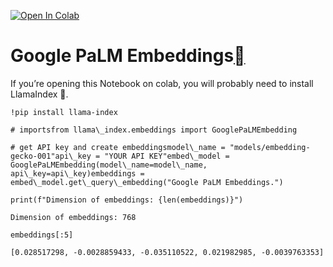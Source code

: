 [![Open In Colab](https://colab.research.google.com/assets/colab-badge.svg)](https://colab.research.google.com/github/run-llama/llama_index/blob/main/docs/examples/embeddings/google_palm.ipynb)

Google PaLM Embeddings[](#google-palm-embeddings "Permalink to this heading")
==============================================================================

If you’re opening this Notebook on colab, you will probably need to install LlamaIndex 🦙.


```
!pip install llama-index
```

```
# importsfrom llama\_index.embeddings import GooglePaLMEmbedding
```

```
# get API key and create embeddingsmodel\_name = "models/embedding-gecko-001"api\_key = "YOUR API KEY"embed\_model = GooglePaLMEmbedding(model\_name=model\_name, api\_key=api\_key)embeddings = embed\_model.get\_query\_embedding("Google PaLM Embeddings.")
```

```
print(f"Dimension of embeddings: {len(embeddings)}")
```

```
Dimension of embeddings: 768
```

```
embeddings[:5]
```

```
[0.028517298, -0.0028859433, -0.035110522, 0.021982985, -0.0039763353]
```
